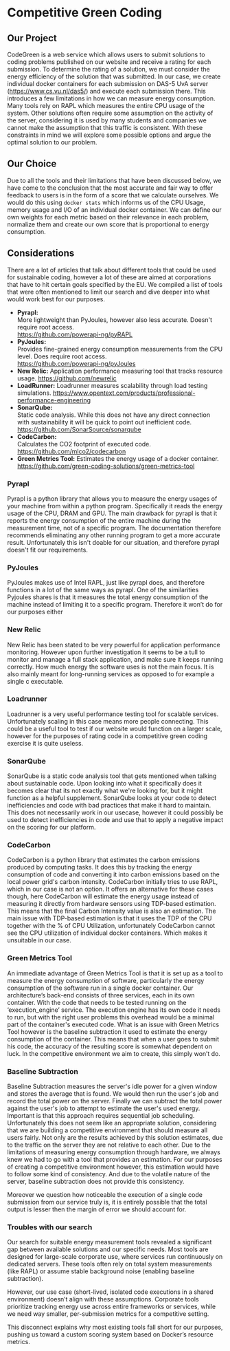 # Competitive Green Coding




## Our Project
CodeGreen is a web service which allows users to submit solutions to coding problems published on our website and receive a rating for each submission. To determine the rating of a solution, we must consider the energy efficiency of the solution that was submitted. In our case, we create individual docker containers for each submission on DAS-5 UvA server (https://www.cs.vu.nl/das5/) and execute each submission there. This introduces a few limitations in how we can measure energy consumption. Many tools rely on RAPL which measures the entire CPU usage of the system. Other solutions often require some assumption on the activity of the server, considering it is used by many students and companies we cannot make the assumption that this traffic is consistent. With these constraints in mind we will explore some possible options and argue the optimal solution to our problem.


## Our Choice
Due to all the tools and their limitations that have been discussed below, we have come to the conclusion that the most accurate and fair way to offer feedback to users is in the form of a score that we calculate ourselves. We would do this using `docker stats` which informs us of the CPU Usage, memory usage and I/O of an individual docker container. We can define our own weights for each metric based on their relevance in each problem, normalize them and create our own score that is proportional to energy consumption.




## Considerations
There are a lot of articles that talk about different tools that could be used for sustainable coding, however a lot of these are aimed at corporations that have to hit certain goals specified by the EU. We compiled a list of tools that were often mentioned to limit our search and dive deeper into what would work best for our purposes.








* **Pyrapl:** \
More lightweight than PyJoules, however also less accurate. Doesn't require root access. \
https://github.com/powerapi-ng/pyRAPL
* **PyJoules:** \
Provides fine-grained energy consumption measurements from the CPU level. Does require root access. \
https://github.com/powerapi-ng/pyJoules
* **New Relic:** Application performance measuring tool that tracks resource usage.
https://github.com/newrelic
* **LoadRunner:** Loadrunner measures scalability through load testing simulations.
https://www.opentext.com/products/professional-performance-engineering
* **SonarQube:** \
Static code analysis. While this does not have any direct connection with sustainability it will be quick to point out inefficient code. \
https://github.com/SonarSource/sonarqube
* **CodeCarbon:** \
Calculates the CO2 footprint of executed code. \
https://github.com/mlco2/codecarbon
* **Green Metrics Tool:** Estimates the energy usage of a docker container. \
https://github.com/green-coding-solutions/green-metrics-tool






### Pyrapl
Pyrapl is a python library that allows you to measure the energy usages of your machine from within a python program. Specifically it reads the energy usage of the CPU, DRAM and GPU. The main drawback for pyrapl is that it reports the energy consumption of the entire machine during the measurement time, not of a specific program. The documentation therefore recommends eliminating any other running program to get a more accurate result. Unfortunately this isn't doable for our situation, and therefore pyrapl doesn't fit our requirements.




### PyJoules
PyJoules makes use of Intel RAPL, just like pyrapl does, and therefore functions in a lot of the same ways as pyrapl. One of the similarities Pyjoules shares is that it measures the total energy consumption of the machine instead of limiting it to a specific program. Therefore it won’t do for our purposes either




### New Relic
New Relic has been stated to be very powerful for application performance monitoring. However upon further investigation it seems to be a tull to monitor and manage a full stack application, and make sure it keeps running correctly. How much energy the software uses is not the main focus. It is also mainly meant for long-running services as opposed to for example a single c executable.




### Loadrunner
Loadrunner is a very useful performance testing tool for scalable services. Unfortunately scaling in this case means more people connecting. This could be a useful tool to test if our website would function on a larger scale, however for the purposes of rating code in a competitive green coding exercise it is quite useless.






### SonarQube
SonarQube is a static code analysis tool that gets mentioned when talking about sustainable code. Upon looking into what it specifically does it becomes clear that its not exactly what we're looking for, but it might function as a  helpful supplement. SonarQube looks at your code to detect inefficiencies and code with bad practices that make it hard to maintain. This does not necessarily work in our usecase, however it could possibly be used to detect inefficiencies in code and use that to apply a negative impact on the scoring for our platform.








### CodeCarbon
CodeCarbon is a python library that estimates the carbon emissions produced by computing tasks. It does this by tracking the energy consumption of code and converting it into carbon emissions based on the local power grid's carbon intensity. CodeCarbon initially tries to use RAPL, which in our case is not an option. It offers an alternative for these cases though, here CodeCarbon will estimate the energy usage instead of measuring it directly from hardware sensors using TDP-based estimation. This means that the final Carbon Intensity value is also an estimation. The main issue with TDP-based estimation is that it uses the TDP of the CPU together with the % of CPU Utilization, unfortunately CodeCarbon cannot see the CPU utilization of individual docker containers. Which makes it unsuitable in our case.




### Green Metrics Tool
An immediate advantage of Green Metrics Tool is that it is set up as a tool to measure the energy consumption of software, particularly the energy consumption of the software run in a single docker container. Our architecture’s back-end consists of three services, each in its own container. With the code that needs to be tested running on the ‘execution_engine’ service. The execution engine has its own code it needs to run, but with the right user problems this overhead would be a minimal part of the container's executed code. What is an issue with Green Metrics Tool however is the baseline subtraction it used to estimate the energy consumption of the container. This means that when a user goes to submit his code, the accuracy of the resulting score is somewhat dependent on luck. In the competitive environment we aim to create, this simply won’t do.


### Baseline Subtraction
Baseline Subtraction measures the server's idle power for a given window and stores the average that is found. We would then run the user's job and record the total power on the server. Finally we can subtract the total power against the user's job to attempt to estimate the user's used energy. Important is that this approach requires sequential job scheduling. Unfortunately this does not seem like an appropriate solution, considering that we are building a competitive environment that should measure all users fairly. Not only are the results achieved by this solution estimates, due to the traffic on the server they are not relative to each other. Due to the limitations of measuring energy consumption through hardware, we always knew we had to go with a tool that provides an estimation. For our purposes of creating a competitive environment however, this estimation would have to follow some kind of consistency. And due to the volatile nature of the server, baseline subtraction does not provide this consistency.


Moreover we question how noticeable the execution of a single code submission from our service truly is, it is entirely possible that the total output is lesser then the margin of error we should account for.




### Troubles with our search
Our search for suitable energy measurement tools revealed a significant gap between available solutions and our specific needs. Most tools are designed for large-scale corporate use, where services run continuously on dedicated servers. These tools often rely on total system measurements (like RAPL) or assume stable background noise (enabling baseline subtraction).


However, our use case (short-lived, isolated code executions in a shared environment) doesn’t align with these assumptions. Corporate tools prioritize tracking energy use across entire frameworks or services, while we need way smaller, per-submission metrics for a competitive setting.


This disconnect explains why most existing tools fall short for our purposes, pushing us toward a custom scoring system based on Docker’s resource metrics.












